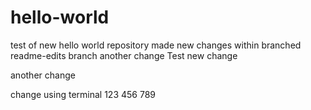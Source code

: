 # hello-world
test of new hello world repository
made new changes within branched readme-edits branch
another change
Test new change 

another change

change using terminal
123
456
789
